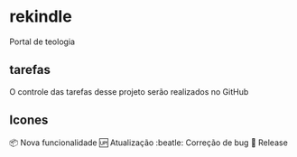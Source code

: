# rekindle
Portal de teologia
## tarefas
O controle das tarefas desse projeto serão realizados no GitHub
## Icones
:package: Nova funcionalidade
:up: Atualização
:beatle: Correção de bug
:checkered_flag: Release